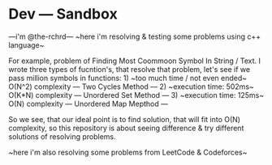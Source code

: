 # Dev — Sandbox
—i'm @the-rchrd— ~here i'm resolving & testing some problems using c++ language~

For example, problem of Finding Most Coommoon Symbol In String / Text. I wrote three types of fucntion's, that resolve that problem, let's see if we pass million symbols in functions:
    1) ~too much time / not even ended~ O(N^2) complexity — Two Cycles Method —
    2) ~execution time: 502ms~ O(K*N) complexity — Unordered Set Method —
    3) ~execution time: 125ms~ O(N) complexity — Unordered Map Mepthod —
    
So we see, that our ideal point is to find solution, that will fit into O(N) complexity, so this repository is about seeing difference & try different solutions of resolving problems.

~here i'm also resolving some problems from LeetCode & Codeforces~
